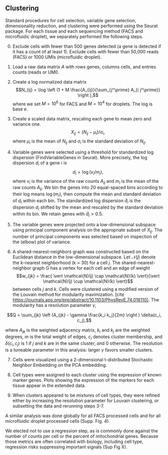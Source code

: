 ## Clustering

Standard procedures for cell selection, variable gene selection, dimensionality reduction, and clustering were performed using the Seurat package. For each tissue and each sequencing method (FACS and microfluidic droplet), we separately performed the following steps.

0. Exclude cells with fewer than 500 genes detected (a gene is detected if it has a count of at least 1). Exclude cells with fewer than 50,000 reads (FACS) or 1000 UMIs (microfluidic droplet).

1. Load a raw data matrix $A$ with rows genes, columns cells, and entries counts (reads or UMI).

2. Create a log normalized data matrix
$$N_{ij} = \log \left (1 + M \frac{A_{ij}}{\sum_{j^\prime} A_{i j^\prime}} \right ),$$
where we set $M = 10^6$ for FACS and $M = 10^4$ for droplets. The log is base $e$.

3. Create a scaled data matrix, rescaling each gene to mean zero and variance one.
$$X_{ij} = (N_{ij} - \mu_i)/\sigma_i,$$
where $\mu_i$ is the mean of $N_{ij}$ and $\sigma_i$ is the standard deviation of $N_{ij}$.

4. Variable genes were selected using a threshold for standardized log dispersion (FindVariableGenes in Seurat). More precisely, the log dispersion $d_i$ of a gene $i$ is
$$d_i = \log(v_i/m_i),$$
where $v_i$ is the variance of the raw counts $A_{ij}$ and $m_i$ is the mean of the raw counts $A_{ij}$. We bin the genes into 20 equal-spaced bins according to their log means $\log(m_i)$, then compute the mean and standard deviation of $d_i$ within each bin. The standardized log dispersion $\bar{d}_i$ is the dispersion $d_i$ shifted by the mean and rescaled by the standard deviation within its bin. We retain genes with $\bar{d}_i > 0.5$.

5.	The variable genes were projected onto a low-dimensional subspace using principal component analysis on the appropriate subset of $X_{ij}$. The number of principal components was selected based on inspection of the (elbow) plot of variance.

6.	A shared-nearest-neighbors graph was constructed based on the Euclidean distance in the low-dimensional subspace. Let $\mathcal{N}(j)$ denote the k-nearest neighborhood (k = 30) for a cell $j$. The shared-nearest-neighbor graph G has a vertex for each cell and an edge of weight
$$w_{jk} = \frac{
\vert \mathcal{N}(j) \cap \mathcal{N}(k) \vert}{\vert \mathcal{N}(j) \cup \mathcal{N}(k) \vert}$$
between cells $j$ and $k$.
Cells were clustered using a modified version of the Louvain method for modularity maximization. [cite https://journals.aps.org/pre/abstract/10.1103/PhysRevE.74.016110]. The modularity has a resolution parameter $\gamma$,

$$Q = \sum_{jk} \left (A_{jk} - \gamma \frac{k_i k_j}{2m} \right ) \delta(c_i, c_j),$$

where $A_{jk}$ is the weighted adjacency matrix, $k_i$ and $k_j$ are the weighted degrees, $m$ is the total weight of edges, $c_i$ denotes cluster membership, and $\delta(c_i,c_j)$ is $1$ if $j$ and $k$ are in the same cluster, and $0$ otherwise.
The resolution is a tuneable parameter in this analysis: larger $\gamma$ favors smaller clusters.

7.	Cells were visualized using a 2-dimensional t-distributed Stochastic Neighbor Embedding on the PCA embedding.

8.	Cell types were assigned to each cluster using the expression of known marker genes. Plots showing the expression of the markers for each tissue appear in the extended data.

9.	When clusters appeared to be mixtures of cell types, they were refined either by increasing the resolution parameter for Louvain clustering, or subsetting the data and rerunning steps 3-7.

A similar analysis was done globally for all FACS processed cells and for all microfluidic droplet processed cells (Supp. Fig. 4).

We elected not to use a regression step, as is commonly done against the number of counts per cell or the percent of mitochondrial genes. Because those metrics are often correlated with biology, including cell type, regression risks suppressing important signals (Sup Fig X).
